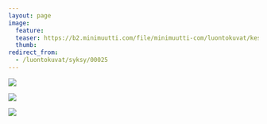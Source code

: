 ```yaml
---
layout: page
image:
  feature:
  teaser: https://b2.minimuutti.com/file/minimuutti-com/luontokuvat/kes%C3%A4/2/DSC13534-245px.jpg
  thumb:
redirect_from:
  - /luontokuvat/syksy/00025
---
```


[![](https://b2.minimuutti.com/file/minimuutti-com/luontokuvat/syksy/DSC14485-800px.jpg)](https://dl.dropboxusercontent.com/sh/ea1wtnz7z734o12/AACZN3paO__s_EaJMLrgH1sGa/luontokuvat/syksy/DSC14485.jpg)

[![](https://b2.minimuutti.com/file/minimuutti-com/luontokuvat/kes%C3%A4/2/DSC13436-800px.jpg)](https://dl.dropboxusercontent.com/sh/ea1wtnz7z734o12/AACUMllfwhsVdSfEC9xcShsVa/luontokuvat/kes%C3%A4/2/DSC13436.jpg)

[![](https://b2.minimuutti.com/file/minimuutti-com/luontokuvat/kes%C3%A4/2/DSC13534-800px.jpg)](https://dl.dropboxusercontent.com/sh/ea1wtnz7z734o12/AADtBK4tnoqfc6oBuuOUuD7Ya/luontokuvat/kes%C3%A4/2/DSC13534.jpg)

